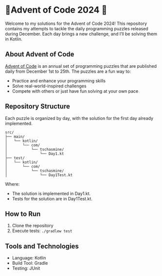 # 🎄Advent of Code 2024 🎄

Welcome to my solutions for the Advent of Code 2024! This repository contains my attempts
to tackle the daily programming puzzles released during December. Each day brings a new
challenge, and I’ll be solving them in Kotlin.

## About Advent of Code

[Advent of Code](https://adventofcode.com/2024) is an annual set of programming puzzles
that are published daily from December 1st to 25th. The puzzles are a fun way to:

- Practice and enhance your programming skills
- Solve real-world-inspired challenges
- Compete with others or just have fun solving at your own pace

## Repository Structure

Each puzzle is organized by day, with the solution for the first day already implemented.

```
src/
├── main/
│   └── kotlin/
│       └── com/
│           └── tschasmine/
│               └── Day1.kt
├── test/
│   └── kotlin/
│       └── com/
│           └── tschasmine/
│               └── Day1Test.kt
```

Where: 

- The solution is implemented in Day1.kt.
- Tests for the solution are in Day1Test.kt.

## How to Run

1. Clone the repository
2. Execute tests: `./gradlew test`

## Tools and Technologies

- Language: Kotlin
- Build Tool: Gradle
- Testing: JUnit
